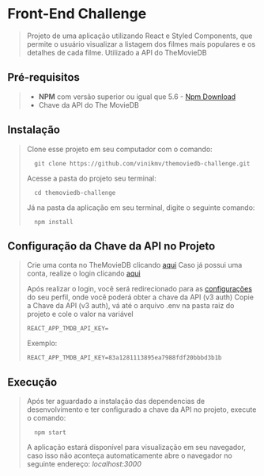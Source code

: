 # Front-End Challenge
> Projeto de uma aplicação utilizando React e Styled Components, que permite o usuário visualizar a listagem dos filmes mais populares e os detalhes de cada filme.
> Utilizado a API do TheMovieDB

## Pré-requisitos
> - **NPM** com versão superior ou igual que 5.6 - [Npm Download](https://www.npmjs.com/package/download)
> - Chave da API do The MovieDB

## Instalação
> Clone esse projeto em seu computador com o comando:
> ```
> 	git clone https://github.com/vinikmv/themoviedb-challenge.git
> ```
> Acesse a pasta do projeto seu terminal:
> ```
> 	cd themoviedb-challenge
> ```
> Já na pasta da aplicação em seu terminal, digite o seguinte comando:
> ```
> 	npm install
> ```

## Configuração da Chave da API no Projeto
> Crie uma conta no TheMovieDB clicando [aqui](https://www.themoviedb.org/signup)
> Caso já possui uma conta, realize o login clicando [aqui](https://www.themoviedb.org/login)
> 
> Após realizar o login, você será redirecionado para as [configurações](https://www.themoviedb.org/settings/api) do seu perfil, onde você poderá obter a chave da API (v3 auth)
> Copie a Chave da API (v3 auth), vá até o arquivo .env na pasta raiz do projeto e cole o valor na variável
>```
>REACT_APP_TMDB_API_KEY=
>```
>Exemplo:
>```
>REACT_APP_TMDB_API_KEY=83a1281113895ea7988fdf20bbbd3b1b
>```
>
## Execução
> Após ter aguardado a instalação das dependencias de desenvolvimento e ter configurado a chave da API no projeto, execute o comando:
> ```
> 	npm start
> ```
> A aplicação estará disponível para visualização em seu navegador, caso isso não aconteça automaticamente abre o navegador no seguinte endereço: _localhost:3000_

